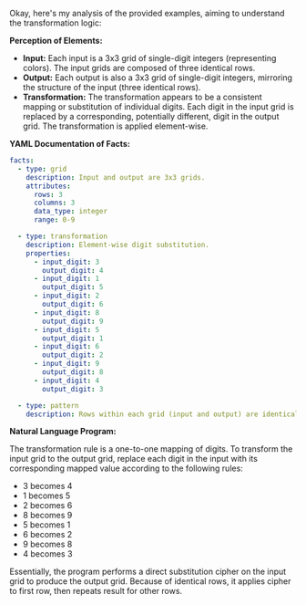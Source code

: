 Okay, here's my analysis of the provided examples, aiming to understand the transformation logic:

**Perception of Elements:**

*   **Input:** Each input is a 3x3 grid of single-digit integers (representing colors). The input grids are composed of three identical rows.
*   **Output:** Each output is also a 3x3 grid of single-digit integers, mirroring the structure of the input (three identical rows).
*   **Transformation:** The transformation appears to be a consistent mapping or substitution of individual digits.  Each digit in the input grid is replaced by a corresponding, potentially different, digit in the output grid. The transformation is applied element-wise.

**YAML Documentation of Facts:**


```yaml
facts:
  - type: grid
    description: Input and output are 3x3 grids.
    attributes:
      rows: 3
      columns: 3
      data_type: integer
      range: 0-9

  - type: transformation
    description: Element-wise digit substitution.
    properties:
      - input_digit: 3
        output_digit: 4
      - input_digit: 1
        output_digit: 5
      - input_digit: 2
        output_digit: 6
      - input_digit: 8
        output_digit: 9
      - input_digit: 5
        output_digit: 1
      - input_digit: 6
        output_digit: 2
      - input_digit: 9
        output_digit: 8
      - input_digit: 4
        output_digit: 3

  - type: pattern
    description: Rows within each grid (input and output) are identical.

```


**Natural Language Program:**

The transformation rule is a one-to-one mapping of digits. To transform the input grid to the output grid, replace each digit in the input with its corresponding mapped value according to the following rules:

*   3 becomes 4
*   1 becomes 5
*   2 becomes 6
*   8 becomes 9
*   5 becomes 1
*   6 becomes 2
*   9 becomes 8
*   4 becomes 3

Essentially, the program performs a direct substitution cipher on the input grid to produce the output grid. Because of identical rows, it applies cipher to first row, then repeats result for other rows.
